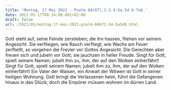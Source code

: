 ```yaml
---
title: 'Montag, 17 Mai 2021 : Psalm 68(67),2-3.4-5a.5d.6-7ab.'
date: 2021-05-17T08:14:00.001+02:00
draft: false
url: /2021/05/montag-17-mai-2021-psalm-68672-34-5a5d6.html
---
```


Gott steht auf, seine Feinde zerstieben; die ihn hassen, fliehen vor seinem Angesicht. Sie verfliegen, wie Rauch verfliegt; wie Wachs am Feuer zerfließt, so vergehen die Frevler vor Gottes Angesicht. Die Gerechten aber freuen sich und jubeln vor Gott; sie jauchzen in heller Freude. Singt für Gott, spielt seinem Namen; jubelt ihm zu, ihm, der auf den Wolken einherfährt! Singt für Gott, spielt seinem Namen; jubelt ihm zu, ihm, der auf den Wolken einherfährt! Ein Vater der Waisen, ein Anwalt der Witwen ist Gott in seiner heiligen Wohnung. Gott bringt die Verlassenen heim, führt die Gefangenen hinaus in das Glück; doch die Empörer müssen wohnen im dürren Land.